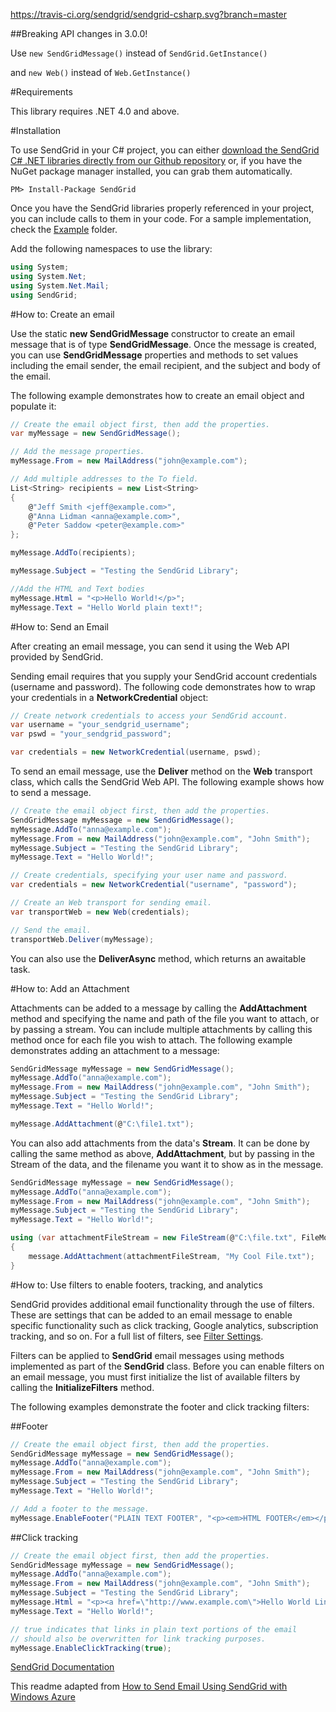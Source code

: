 https://travis-ci.org/sendgrid/sendgrid-csharp.svg?branch=master

##Breaking API changes in 3.0.0! 

Use `new SendGridMessage()` instead of `SendGrid.GetInstance()` 

and `new Web()` instead of `Web.GetInstance()`

#Requirements

This library requires .NET 4.0 and above.

#Installation

To use SendGrid in your C# project, you can either <a href="https://github.com/sendgrid/sendgrid-csharp.git">download the SendGrid C# .NET libraries directly from our Github repository</a> or, if you have the NuGet package manager installed, you can grab them automatically.

```
PM> Install-Package SendGrid 
```

Once you have the SendGrid libraries properly referenced in your project, you can include calls to them in your code. 
For a sample implementation, check the [Example](https://github.com/sendgrid/sendgrid-csharp/tree/master/SendGrid/Example) folder.

Add the following namespaces to use the library:
```csharp
using System;
using System.Net;
using System.Net.Mail;
using SendGrid;
```

#How to: Create an email

Use the static **new SendGridMessage** constructor to create an email message that is of type **SendGridMessage**. Once the message is created, you can use **SendGridMessage** properties and methods to set values including the email sender, the email recipient, and the subject and body of the email.

The following example demonstrates how to create an email object and populate it:

```csharp
// Create the email object first, then add the properties.
var myMessage = new SendGridMessage();

// Add the message properties.
myMessage.From = new MailAddress("john@example.com");

// Add multiple addresses to the To field.
List<String> recipients = new List<String>
{
    @"Jeff Smith <jeff@example.com>",
    @"Anna Lidman <anna@example.com>",
    @"Peter Saddow <peter@example.com>"
};

myMessage.AddTo(recipients);

myMessage.Subject = "Testing the SendGrid Library";

//Add the HTML and Text bodies
myMessage.Html = "<p>Hello World!</p>";
myMessage.Text = "Hello World plain text!";
```

#How to: Send an Email

After creating an email message, you can send it using the Web API provided by SendGrid.

Sending email requires that you supply your SendGrid account credentials (username and password). The following code demonstrates how to wrap your credentials in a **NetworkCredential** object:

```csharp
// Create network credentials to access your SendGrid account.
var username = "your_sendgrid_username";
var pswd = "your_sendgrid_password";

var credentials = new NetworkCredential(username, pswd);
```
To send an email message, use the **Deliver** method on the **Web** transport class, which calls the SendGrid Web API. The following example shows how to send a message.


```csharp
// Create the email object first, then add the properties.
SendGridMessage myMessage = new SendGridMessage();
myMessage.AddTo("anna@example.com");
myMessage.From = new MailAddress("john@example.com", "John Smith");
myMessage.Subject = "Testing the SendGrid Library";
myMessage.Text = "Hello World!";

// Create credentials, specifying your user name and password.
var credentials = new NetworkCredential("username", "password");

// Create an Web transport for sending email.
var transportWeb = new Web(credentials);

// Send the email.
transportWeb.Deliver(myMessage);
```

You can also use the **DeliverAsync** method, which returns an awaitable
task.

#How to: Add an Attachment

Attachments can be added to a message by calling the **AddAttachment** method and specifying the name and path of the file you want to attach, or by passing a stream. You can include multiple attachments by calling this method once for each file you wish to attach. The following example demonstrates adding an attachment to a message:

```csharp
SendGridMessage myMessage = new SendGridMessage();
myMessage.AddTo("anna@example.com");
myMessage.From = new MailAddress("john@example.com", "John Smith");
myMessage.Subject = "Testing the SendGrid Library";
myMessage.Text = "Hello World!";

myMessage.AddAttachment(@"C:\file1.txt");
```

You can also add attachments from the data's **Stream**. It can be done by calling the same method as above, **AddAttachment**, but by passing in the Stream of the data, and the filename you want it to show as in the message.

```csharp
SendGridMessage myMessage = new SendGridMessage();
myMessage.AddTo("anna@example.com");
myMessage.From = new MailAddress("john@example.com", "John Smith");
myMessage.Subject = "Testing the SendGrid Library";
myMessage.Text = "Hello World!";

using (var attachmentFileStream = new FileStream(@"C:\file.txt", FileMode.Open))
{
    message.AddAttachment(attachmentFileStream, "My Cool File.txt");
}
```

#How to: Use filters to enable footers, tracking, and analytics

SendGrid provides additional email functionality through the use of filters. These are settings that can be added to an email message to enable specific functionality such as click tracking, Google analytics, subscription tracking, and so on. For a full list of filters, see [Filter Settings](http://docs.sendgrid.com/documentation/api/smtp-api/filter-settings/).

Filters can be applied to **SendGrid** email messages using methods implemented as part of the **SendGrid** class. Before you can enable filters on an email message, you must first initialize the list of available filters by calling the **InitializeFilters** method.

The following examples demonstrate the footer and click tracking filters:

##Footer
```csharp
// Create the email object first, then add the properties.
SendGridMessage myMessage = new SendGridMessage();
myMessage.AddTo("anna@example.com");
myMessage.From = new MailAddress("john@example.com", "John Smith");
myMessage.Subject = "Testing the SendGrid Library";
myMessage.Text = "Hello World!";

// Add a footer to the message.
myMessage.EnableFooter("PLAIN TEXT FOOTER", "<p><em>HTML FOOTER</em></p>");
```

##Click tracking
```csharp
// Create the email object first, then add the properties.
SendGridMessage myMessage = new SendGridMessage();
myMessage.AddTo("anna@example.com");
myMessage.From = new MailAddress("john@example.com", "John Smith");
myMessage.Subject = "Testing the SendGrid Library";
myMessage.Html = "<p><a href=\"http://www.example.com\">Hello World Link!</a></p>";
myMessage.Text = "Hello World!";

// true indicates that links in plain text portions of the email 
// should also be overwritten for link tracking purposes. 
myMessage.EnableClickTracking(true);
```
[SendGrid Documentation](http://www.sendgrid.com/docs)

This readme adapted from [How to Send Email Using SendGrid with Windows Azure](http://www.windowsazure.com/en-us/develop/net/how-to-guides/sendgrid-email-service/)
